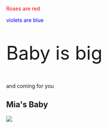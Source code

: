 
<html>
<body>


<p style="color:red;">Roses are red</p>
<p style="color:blue;">violets are blue</p>
<p style="font-size:50px;">Baby is big</p>
<p>and coming for you</p>



<h2>Mia's Baby</h2>

<img src=https://user-images.githubusercontent.com/62891278/78406144-0114a900-75d0-11ea-8a6f-74abfc1dad6f.jpg>
</body>
</html>

